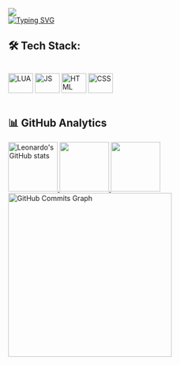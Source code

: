 ![](https://komarev.com/ghpvc/?username=leobalbo&label=VIEWS)<br>
[![Typing SVG](https://readme-typing-svg.herokuapp.com?font=orbitron&size=35&duration=4000&color=3382ed&center=true&vCenter=true&lines=Welcome+to+my+profile)](https://git.io/typing-svg)

## 🛠️ Tech Stack:
<div style="display: inline_block"><br>
 <img align="center" alt="LUA" height="40" width="50" src="https://cdn.jsdelivr.net/gh/devicons/devicon/icons/lua/lua-original-wordmark.svg">
  <img align="center" alt="JS" height="40" width="50" src="https://cdn.jsdelivr.net/gh/devicons/devicon/icons/javascript/javascript-plain.svg">
 <img align="center" alt="HTML" height="40" width="50" src="https://cdn.jsdelivr.net/gh/devicons/devicon/icons/html5/html5-original.svg">
 <img align="center" alt="CSS" height="40" width="50" src="https://cdn.jsdelivr.net/gh/devicons/devicon/icons/css3/css3-original.svg">
</div><br>

## 📊 GitHub Analytics

<a href="http://www.github.com/leobalbo">
 <img height="100em" src="https://github-readme-stats.vercel.app/api?username=leobalbo&show_icons=true&hide=&count_private=true&title_color=3382ed&text_color=ffffff&icon_color=3382ed&bg_color=171717&hide_border=true&show_icons=true" alt="Leonardo's GitHub stats" />
</a>

<a href="http://www.github.com/leobalbo">
 <img height="100em" src="https://github-readme-stats.vercel.app/api/top-langs/?username=leobalbo&layout=compact&title_color=3382ed&text_color=ffffff&icon_color=3382ed&bg_color=171717&hide_border=true&locale=en&custom_title=Top%20%Languages"/>
</a>

<a href="http://www.github.com/leobalbo">
 <img height="100em" src="https://github-readme-streak-stats.herokuapp.com/?user=leobalbo&stroke=ffffff&background=171717&ring=3382ed&fire=3382ed&currStreakNum=ffffff&currStreakLabel=3382ed&sideNums=ffffff&sideLabels=ffffff&dates=ffffff&hide_border=true" />
</a>

<a href="http://www.github.com/leobalbo">
 <img height="331em" src="https://activity-graph.herokuapp.com/graph?username=leobalbo&bg_color=171717&color=ffffff&line=3382ed&point=ffffff&area_color=171717&area=true&hide_border=true&custom_title=GitHub%20Commits%20Graph" alt="GitHub Commits Graph" /><br>
</a>

<!--  ![Snake animation](https://github.com/leobalbo/leobalbo/blob/output/github-contribution-grid-snake.svg) -->

